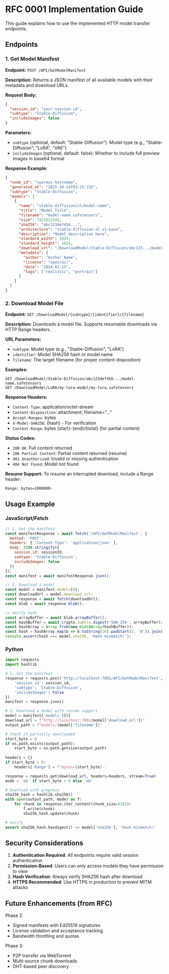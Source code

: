 # RFC 0001 Implementation Guide

This guide explains how to use the implemented HTTP model transfer endpoints.

## Endpoints

### 1. Get Model Manifest

**Endpoint:** `POST /API/GetModelManifest`

**Description:** Returns a JSON manifest of all available models with their metadata and download URLs.

**Request Body:**
```json
{
  "session_id": "your-session-id",
  "subtype": "Stable-Diffusion",
  "includeImages": false
}
```

**Parameters:**
- `subtype` (optional, default: "Stable-Diffusion"): Model type (e.g., "Stable-Diffusion", "LoRA", "VAE")
- `includeImages` (optional, default: false): Whether to include full preview images in base64 format

**Response Example:**
```json
{
  "node_id": "swarmui-hostname",
  "generated_at": "2025-10-14T03:15:13Z",
  "subtype": "Stable-Diffusion",
  "models": [
    {
      "name": "stable-diffusion/xl/model-name",
      "title": "Model Title",
      "filename": "model-name.safetensors",
      "size": 7423912345,
      "sha256": "abc123def456...",
      "architecture": "stable-diffusion-xl-v1-base",
      "description": "Model description here",
      "standard_width": 1024,
      "standard_height": 1024,
      "download_url": "/DownloadModel/Stable-Diffusion/abc123.../model-name.safetensors",
      "metadata": {
        "author": "Author Name",
        "license": "openrail",
        "date": "2024-01-15",
        "tags": ["realistic", "portrait"]
      }
    }
  ]
}
```

### 2. Download Model File

**Endpoint:** `GET /DownloadModel/{subtype}/{identifier}/{filename}`

**Description:** Downloads a model file. Supports resumable downloads via HTTP Range headers.

**URL Parameters:**
- `subtype`: Model type (e.g., "Stable-Diffusion", "LoRA")
- `identifier`: Model SHA256 hash or model name
- `filename`: The target filename (for proper content-disposition)

**Examples:**
```
GET /DownloadModel/Stable-Diffusion/abc123def456.../model-name.safetensors
GET /DownloadModel/LoRA/my-lora-model/my-lora.safetensors
```

**Response Headers:**
- `Content-Type`: application/octet-stream
- `Content-Disposition`: attachment; filename="..."
- `Accept-Ranges`: bytes
- `X-Model-SHA256`: {hash} - For verification
- `Content-Range`: bytes {start}-{end}/{total} (for partial content)

**Status Codes:**
- `200 OK`: Full content returned
- `206 Partial Content`: Partial content returned (resume)
- `401 Unauthorized`: Invalid or missing authentication
- `404 Not Found`: Model not found

**Resume Support:**
To resume an interrupted download, include a Range header:
```
Range: bytes=1000000-
```

## Usage Example

### JavaScript/Fetch
```javascript
// 1. Get the manifest
const manifestResponse = await fetch('/API/GetModelManifest', {
  method: 'POST',
  headers: { 'Content-Type': 'application/json' },
  body: JSON.stringify({
    session_id: sessionId,
    subtype: 'Stable-Diffusion',
    includeImages: false
  })
});
const manifest = await manifestResponse.json();

// 2. Download a model
const model = manifest.models[0];
const downloadUrl = model.download_url;
const response = await fetch(downloadUrl);
const blob = await response.blob();

// Verify hash
const arrayBuffer = await blob.arrayBuffer();
const hashBuffer = await crypto.subtle.digest('SHA-256', arrayBuffer);
const hashArray = Array.from(new Uint8Array(hashBuffer));
const hash = hashArray.map(b => b.toString(16).padStart(2, '0')).join('');
console.assert(hash === model.sha256, 'Hash mismatch!');
```

### Python
```python
import requests
import hashlib

# 1. Get the manifest
response = requests.post('http://localhost:7801/API/GetModelManifest', json={
    'session_id': session_id,
    'subtype': 'Stable-Diffusion',
    'includeImages': False
})
manifest = response.json()

# 2. Download a model with resume support
model = manifest['models'][0]
download_url = f"http://localhost:7801{model['download_url']}"
output_path = f"models/{model['filename']}"

# Check if partially downloaded
start_byte = 0
if os.path.exists(output_path):
    start_byte = os.path.getsize(output_path)
    
headers = {}
if start_byte > 0:
    headers['Range'] = f'bytes={start_byte}-'

response = requests.get(download_url, headers=headers, stream=True)
mode = 'ab' if start_byte > 0 else 'wb'

# Download with progress
sha256_hash = hashlib.sha256()
with open(output_path, mode) as f:
    for chunk in response.iter_content(chunk_size=8192):
        f.write(chunk)
        sha256_hash.update(chunk)

# Verify
assert sha256_hash.hexdigest() == model['sha256'], 'Hash mismatch!'
```

## Security Considerations

1. **Authentication Required**: All endpoints require valid session authentication
2. **Permission-Based**: Users can only access models they have permission to view
3. **Hash Verification**: Always verify SHA256 hash after download
4. **HTTPS Recommended**: Use HTTPS in production to prevent MITM attacks

## Future Enhancements (from RFC)

Phase 2:
- Signed manifests with Ed25519 signatures
- License validation and acceptance tracking
- Bandwidth throttling and quotas

Phase 3:
- P2P transfer via WebTorrent
- Multi-source chunk downloads
- DHT-based peer discovery
